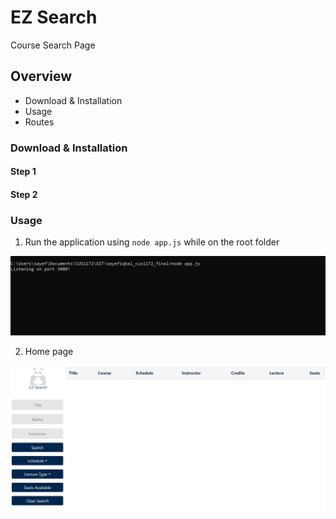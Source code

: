# EZ Search
Course Search Page

## Overview
* Download & Installation
* Usage
* Routes

### Download & Installation

#### Step 1
#### Step 2

### Usage

1. Run the application using ```node app.js``` while on the root folder

![GitHub Logo](/github_images/run.PNG)
 
2. Home page

![GitHub Logo](/github_images/home1.PNG)
